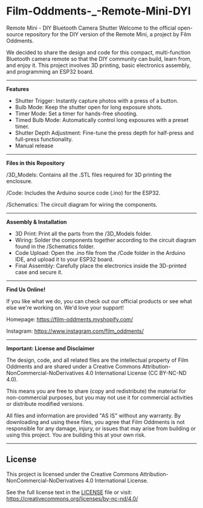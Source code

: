 # Film-Oddments-_-Remote-Mini-DYI
Remote Mini - DIY Bluetooth Camera Shutter
Welcome to the official open-source repository for the DIY version of the Remote Mini, a project by Film Oddments.

We decided to share the design and code for this compact, multi-function Bluetooth camera remote so that the DIY community can build, learn from, and enjoy it. This project involves 3D printing, basic electronics assembly, and programming an ESP32 board.

-----------------------------------------
**Features**

- Shutter Trigger: Instantly capture photos with a press of a button.
- Bulb Mode: Keep the shutter open for long exposure shots.
- Timer Mode: Set a timer for hands-free shooting.
- Timed Bulb Mode: Automatically control long exposures with a preset timer.
- Shutter Depth Adjustment: Fine-tune the press depth for half-press and full-press functionality.
- Manual release


-----------------------------------------
**Files in this Repository**

/3D_Models: Contains all the .STL files required for 3D printing the enclosure.

/Code: Includes the Arduino source code (.ino) for the ESP32.

/Schematics: The circuit diagram for wiring the components.

-----------------------------------------
**Assembly & Installation**

- 3D Print: Print all the parts from the /3D_Models folder.
- Wiring: Solder the components together according to the circuit diagram found in the /Schematics folder.
- Code Upload: Open the .ino file from the /Code folder in the Arduino IDE, and upload it to your ESP32 board.
- Final Assembly: Carefully place the electronics inside the 3D-printed case and secure it.

-----------------------------------------
**Find Us Online!**

If you like what we do, you can check out our official products or see what else we're working on. We'd love your support!

Homepage: https://film-oddments.myshopify.com/

Instagram: https://www.instagram.com/film_oddments/

-----------------------------------------
**Important: License and Disclaimer**

The design, code, and all related files are the intellectual property of Film Oddments and are shared under a Creative Commons Attribution-NonCommercial-NoDerivatives 4.0 International License (CC BY-NC-ND 4.0).

This means you are free to share (copy and redistribute) the material for non-commercial purposes, but you may not use it for commercial activities or distribute modified versions.

All files and information are provided "AS IS" without any warranty. By downloading and using these files, you agree that Film Oddments is not responsible for any damage, injury, or issues that may arise from building or using this project. You are building this at your own risk.

-----------------------------------------
## License
This project is licensed under the Creative Commons Attribution-NonCommercial-NoDerivatives 4.0 International License.

See the full license text in the [LICENSE](LICENSE) file or visit:
https://creativecommons.org/licenses/by-nc-nd/4.0/
